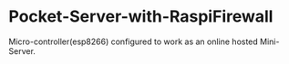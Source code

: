 # Pocket-Server-with-RaspiFirewall
Micro-controller(esp8266) configured to work as an online hosted Mini-Server.
